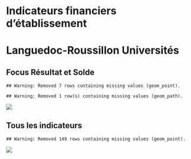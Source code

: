Indicateurs financiers d’établissement
================

# Languedoc-Roussillon Universités

## Focus Résultat et Solde

    ## Warning: Removed 7 rows containing missing values (geom_point).

    ## Warning: Removed 1 row(s) containing missing values (geom_path).

![](languedoc_roussillon_universités_files/figure-gfm/etab.focus-1.png)<!-- -->

## Tous les indicateurs

    ## Warning: Removed 149 rows containing missing values (geom_point).

![](languedoc_roussillon_universités_files/figure-gfm/etab-1.png)<!-- -->
